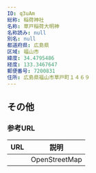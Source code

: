 ```yaml
---
ID: q3uAm
総称: 稲荷神社
名称: 草戸稲荷大明神
名称読み: null
別名: null
都道府県: 広島県
区域: 福山市
緯度: 34.4795486
経度: 133.3467647
郵便番号: 7200831
住所: 広島県福山市草戸町１４６９
---
```


## その他

### 参考URL

| URL | 説明          |
| --- | ------------- |
|     | OpenStreetMap |
